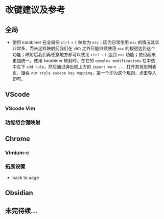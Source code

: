 # 改键建议及参考

## 全局

- 使用 karabiner 在全局把 `ctrl` + `[` 映射为 `esc`；因为日常使用 `esc` 的情况其实非常多，而未这样映射前我们在 vim 之外只能继续使用 `esc` 的按键达到这个功能；映射后我们再任意地方都可以使用 `ctrl` + `[` 达到 `esc` 功能；使用起来更加统一。使用 karabiner 映射时，在它的 `complex modifications` 栏中选中左下 `add rule`，然后通过弹出框上方的 `import more ...` 打开其规则列表页，搜索 `vim style escape key mapping`，第一个即为这个规则，点击导入即可。

## VScode

### VScode Vim

### 功能组合键映射

## Chrome

### Vimium-c

### 拓展设置

- back to page

## Obsidian

## 未完待续...